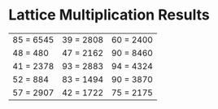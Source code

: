 # Lattice Multiplication Results

|   |   |   |
|---|---|---|
| 85 = 6545 | 39 = 2808 | 60 = 2400 |
| 48 = 480 | 47 = 2162 | 90 = 8460 |
| 41 = 2378 | 93 = 2883 | 94 = 4324 |
| 52 = 884 | 83 = 1494 | 90 = 3870 |
| 57 = 2907 | 42 = 1722 | 75 = 2175 |
